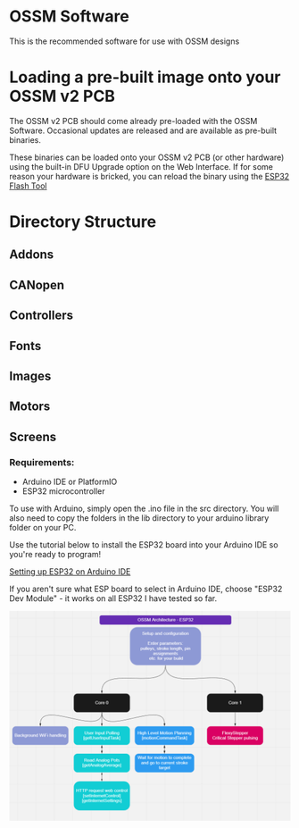 # OSSM Software
This is the recommended software for use with OSSM designs

# Loading a pre-built image onto your OSSM v2 PCB
The OSSM v2 PCB should come already pre-loaded with the OSSM Software. Occasional updates are released and are available as pre-built binaries.

These binaries can be loaded onto your OSSM v2 PCB (or other hardware) using the built-in DFU Upgrade option on the Web Interface. If for some reason your hardware is bricked, you can reload the binary using the [ESP32 Flash Tool](https://github.com/hanhdt/esp32-flash-tool)

<!-- ESP32 Flash Tool is not a final choice, but looks like a potential suggestion -->

#  Directory Structure
## Addons
## CANopen
## Controllers
## Fonts
## Images
## Motors
## Screens


### Requirements:
- Arduino IDE or PlatformIO
- ESP32 microcontroller

To use with Arduino, simply open the .ino file in the src directory. You will also need to copy the folders in the lib directory to your arduino library folder on your PC.

Use the tutorial below to install the ESP32 board into your Arduino IDE so you're ready to program!

[Setting up ESP32 on Arduino IDE](https://randomnerdtutorials.com/installing-the-esp32-board-in-arduino-ide-windows-instructions/)

If you aren't sure what ESP board to select in Arduino IDE, choose "ESP32 Dev Module" - it works on all ESP32 I have tested so far.



![ESP32 Architecture](https://github.com/KinkyMakers/OSSM-hardware/blob/master/PlatformIO%20ESP32%20code/OSSM_ESP32/OSSM%20ESP32%20Architecture.png)
